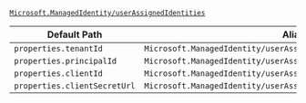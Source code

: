 [`Microsoft.ManagedIdentity/userAssignedIdentities`](https://docs.microsoft.com/en-us/azure/templates/microsoft.managedidentity/userassignedidentities)

| Default Path | Alias |
|---|---|
| `properties.tenantId` | `Microsoft.ManagedIdentity/userAssignedIdentities/tenantId` |
| `properties.principalId` | `Microsoft.ManagedIdentity/userAssignedIdentities/principalId` |
| `properties.clientId` | `Microsoft.ManagedIdentity/userAssignedIdentities/clientId` |
| `properties.clientSecretUrl` | `Microsoft.ManagedIdentity/userAssignedIdentities/clientSecretUrl` |


